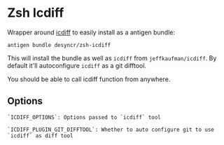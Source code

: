 # Zsh Icdiff

Wrapper around [icdiff](https://github.com/jeffkaufman/icdiff) to easily install as a antigen bundle:

    antigen bundle desyncr/zsh-icdiff

This will install the bundle as well as `icdiff` from `jeffkaufman/icdiff`.
By default it'll autoconfigure `icdiff` as a git difftool.

You should be able to call icdiff function from anywhere.

## Options

    `ICDIFF_OPTIONS`: Options passed to `icdiff` tool

    `ICDIFF_PLUGIN_GIT_DIFFTOOL`: Whether to auto configure git to use `icdiff` as diff tool
